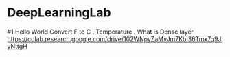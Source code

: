 # DeepLearningLab

#1 Hello World 
Convert F to C  . Temperature . 
What is Dense layer 
https://colab.research.google.com/drive/102WNpyZaMvJm7KbI36Tmx7q9JjyNttgH
